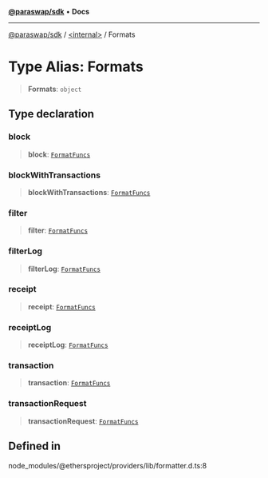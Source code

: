 [**@paraswap/sdk**](../../README.md) • **Docs**

***

[@paraswap/sdk](../../globals.md) / [\<internal\>](../README.md) / Formats

# Type Alias: Formats

> **Formats**: `object`

## Type declaration

### block

> **block**: [`FormatFuncs`](FormatFuncs.md)

### blockWithTransactions

> **blockWithTransactions**: [`FormatFuncs`](FormatFuncs.md)

### filter

> **filter**: [`FormatFuncs`](FormatFuncs.md)

### filterLog

> **filterLog**: [`FormatFuncs`](FormatFuncs.md)

### receipt

> **receipt**: [`FormatFuncs`](FormatFuncs.md)

### receiptLog

> **receiptLog**: [`FormatFuncs`](FormatFuncs.md)

### transaction

> **transaction**: [`FormatFuncs`](FormatFuncs.md)

### transactionRequest

> **transactionRequest**: [`FormatFuncs`](FormatFuncs.md)

## Defined in

node\_modules/@ethersproject/providers/lib/formatter.d.ts:8
